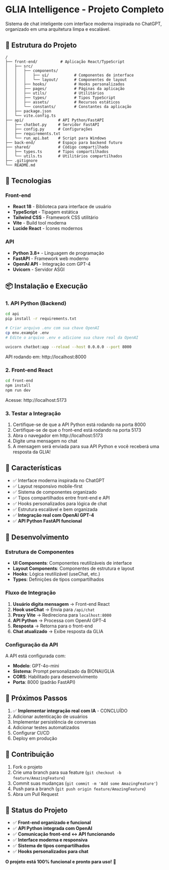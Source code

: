 # GLIA Intelligence - Projeto Completo

Sistema de chat inteligente com interface moderna inspirada no ChatGPT, organizado em uma arquitetura limpa e escalável.

## 📁 Estrutura do Projeto

```
/
├── front-end/          # Aplicação React/TypeScript
│   ├── src/
│   │   ├── components/
│   │   │   ├── ui/           # Componentes de interface
│   │   │   └── layout/       # Componentes de layout
│   │   ├── hooks/            # Hooks personalizados
│   │   ├── pages/            # Páginas da aplicação
│   │   ├── utils/            # Utilitários
│   │   ├── types/            # Tipos TypeScript
│   │   ├── assets/           # Recursos estáticos
│   │   └── constants/        # Constantes da aplicação
│   ├── package.json
│   └── vite.config.ts
├── api/               # API Python/FastAPI
│   ├── chatbot.py     # Servidor FastAPI
│   ├── config.py      # Configurações
│   ├── requirements.txt
│   └── run_api.bat    # Script para Windows
├── back-end/          # Espaço para backend futuro
├── shared/            # Código compartilhado
│   ├── types.ts       # Tipos compartilhados
│   └── utils.ts       # Utilitários compartilhados
├── .gitignore
└── README.md
```

## 🚀 Tecnologias

### Front-end
- **React 18** - Biblioteca para interface de usuário
- **TypeScript** - Tipagem estática
- **Tailwind CSS** - Framework CSS utilitário
- **Vite** - Build tool moderna
- **Lucide React** - Ícones modernos

### API
- **Python 3.8+** - Linguagem de programação
- **FastAPI** - Framework web moderno
- **OpenAI API** - Integração com GPT-4
- **Uvicorn** - Servidor ASGI

## 📦 Instalação e Execução

### 1. API Python (Backend)
```bash
cd api
pip install -r requirements.txt

# Criar arquivo .env com sua chave OpenAI
cp env.example .env
# Edite o arquivo .env e adicione sua chave real da OpenAI

uvicorn chatbot:app --reload --host 0.0.0.0 --port 8000
```
API rodando em: http://localhost:8000

### 2. Front-end React
```bash
cd front-end
npm install
npm run dev
```
Acesse: http://localhost:5173

### 3. Testar a Integração
1. Certifique-se de que a API Python está rodando na porta 8000
2. Certifique-se de que o front-end está rodando na porta 5173
3. Abra o navegador em http://localhost:5173
4. Digite uma mensagem no chat
5. A mensagem será enviada para sua API Python e você receberá uma resposta da GLIA!

## 🎨 Características

- ✅ Interface moderna inspirada no ChatGPT
- ✅ Layout responsivo mobile-first
- ✅ Sistema de componentes organizado
- ✅ Tipos compartilhados entre front-end e API
- ✅ Hooks personalizados para lógica de chat
- ✅ Estrutura escalável e bem organizada
- ✅ **Integração real com OpenAI GPT-4**
- ✅ **API Python FastAPI funcional**

## 🔧 Desenvolvimento

### Estrutura de Componentes
- **UI Components**: Componentes reutilizáveis de interface
- **Layout Components**: Componentes de estrutura e layout
- **Hooks**: Lógica reutilizável (useChat, etc.)
- **Types**: Definições de tipos compartilhados

### Fluxo de Integração
1. **Usuário digita mensagem** → Front-end React
2. **Hook useChat** → Envia para `/api/chat`
3. **Proxy Vite** → Redireciona para `localhost:8000`
4. **API Python** → Processa com OpenAI GPT-4
5. **Resposta** → Retorna para o front-end
6. **Chat atualizado** → Exibe resposta da GLIA

### Configuração da API
A API está configurada com:
- **Modelo**: GPT-4o-mini
- **Sistema**: Prompt personalizado da BIONAI/GLIA
- **CORS**: Habilitado para desenvolvimento
- **Porta**: 8000 (padrão FastAPI)

## 📝 Próximos Passos

1. ✅ **Implementar integração real com IA** - CONCLUÍDO
2. Adicionar autenticação de usuários
3. Implementar persistência de conversas
4. Adicionar testes automatizados
5. Configurar CI/CD
6. Deploy em produção

## 🤝 Contribuição

1. Fork o projeto
2. Crie uma branch para sua feature (`git checkout -b feature/AmazingFeature`)
3. Commit suas mudanças (`git commit -m 'Add some AmazingFeature'`)
4. Push para a branch (`git push origin feature/AmazingFeature`)
5. Abra um Pull Request

## 🎯 Status do Projeto

- ✅ **Front-end organizado e funcional**
- ✅ **API Python integrada com OpenAI**
- ✅ **Comunicação front-end ↔ API funcionando**
- ✅ **Interface moderna e responsiva**
- ✅ **Sistema de tipos compartilhados**
- ✅ **Hooks personalizados para chat**

**O projeto está 100% funcional e pronto para uso!** 🚀
